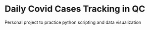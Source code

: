 # Daily Covid Cases Tracking in QC
Personal project to practice python scripting and data visualization 
